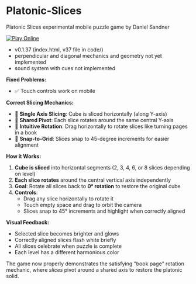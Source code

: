 # Platonic-Slices
Platonic Slices experimental mobile puzzle game by Daniel Sandner

[![Play Online](https://img.shields.io/badge/Play-Online-brightgreen?style=for-the-badge)](https://gamedesigns.github.io/Platonic-Slices)

- v0.1.37 (index.html, v37 file in code/)
- perpendicular and diagonal mechanics and geometry not yet implemented
- sound system with cues not implemented

**Fixed Problems:**
- ✅ Touch controls work on mobile

**Correct Slicing Mechanics:**
- 🔄 **Single Axis Slicing**: Cube is sliced horizontally (along Y-axis)
- 🔄 **Shared Pivot**: Each slice rotates around the same central Y-axis
- 🔄 **Intuitive Rotation**: Drag horizontally to rotate slices like turning pages in a book
- 🔄 **Snap-to-Grid**: Slices snap to 45-degree increments for easier alignment

**How it Works:**
1. **Cube is sliced** into horizontal segments (2, 3, 4, 6, or 8 slices depending on level)
2. **Each slice rotates** around the central vertical axis independently
3. **Goal**: Rotate all slices back to **0° rotation** to restore the original cube
4. **Controls**: 
   - Drag any slice horizontally to rotate it
   - Touch empty space and drag to orbit the camera
   - Slices snap to 45° increments and highlight when correctly aligned

**Visual Feedback:**
- Selected slice becomes brighter and glows
- Correctly aligned slices flash white briefly
- All slices celebrate when puzzle is complete
- Each level has a different harmonious color

The game now properly demonstrates the satisfying "book page" rotation mechanic, where *slices* pivot around a shared axis to restore the platonic solid.
